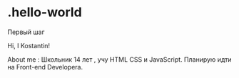 # .hello-world
Первый шаг


Hi, I Kostantin!

About me : Школьник 14 лет , учу HTML CSS и JavaScript. Планирую 
идти на Front-end Developera.

